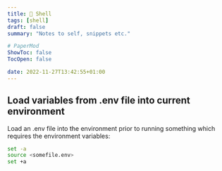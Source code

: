 ```yaml
---
title: 🐚 Shell
tags: [shell]
draft: false
summary: "Notes to self, snippets etc."

# PaperMod
ShowToc: false
TocOpen: false

date: 2022-11-27T13:42:55+01:00
---
```


## Load variables from .env file into current environment
Load an .env file into the environment prior to running something which requires the environment variables:
```bash
set -a
source <somefile.env>
set +a
```